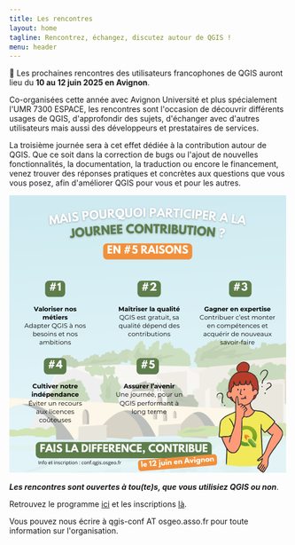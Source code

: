```yaml
---
title: Les rencontres
layout: home
tagline: Rencontrez, échangez, discutez autour de QGIS !
menu: header
---
```


📢 Les prochaines rencontres des utilisateurs francophones de QGIS auront lieu du **10 au 12 juin 2025 en Avignon**.

Co-organisées cette année avec Avignon Université et plus spécialement l'UMR 7300 ESPACE,
les rencontres sont l'occasion de découvrir différents usages de QGIS, d'approfondir des sujets,
d'échanger avec d'autres utilisateurs mais aussi des développeurs et prestataires de services.

La troisième journée sera à cet effet dédiée à la contribution autour de QGIS.
Que ce soit dans la correction de bugs ou l'ajout de nouvelles fonctionnalités, la documentation,
la traduction ou encore le financement, venez trouver des réponses pratiques et concrètes aux questions
que vous vous posez, afin d'améliorer QGIS pour vous et pour les autres.

![Visuel d'explication de la journée contribution](/images/journee_contribution_2025.png)


***Les rencontres sont ouvertes à tou(te)s, que vous utilisiez QGIS ou non***.

Retrouvez le programme [ici](/z20_programme.html) et les inscriptions [là](/z25_inscription.html).

<!--
Les inscriptions aux ateliers et aux conférences et à la journée de contribution ouvriront courant mars. N'hésitez pas à vous abonner à la *newsletter* pour être tenu(e) informé(e).

**N'hésitez pas à nous rejoindre dans l'équipe d'organisation, nous avons besoin de vous!**
-->

Vous pouvez nous écrire à qgis-conf AT osgeo.asso.fr pour toute information sur l'organisation.


